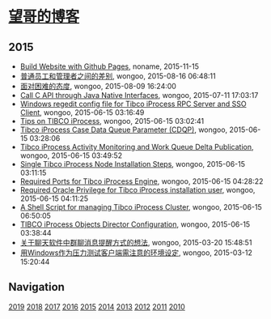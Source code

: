 # [望哥的博客](http://blog.sisopipo.com)

## 2015
* [Build Website with Github Pages](/2015/2015-11-15-build-website-with-github-pages), noname, 2015-11-15
* [普通员工和管理者之间的差别](/2015/2015-08-16-diff-between-employee-and-manager), wongoo, 2015-08-16 06:48:11
* [面对困难的态度](/2015/2015-08-09-attitude-for-difficuty), wongoo, 2015-08-09 16:24:00
* [Call C API through Java Native Interfaces](/2015/2015-07-11-call-c-api-through-java-native-interfaces), wongoo, 2015-07-11 17:03:17
* [Windows regedit config file for Tibco iProcess RPC Server and SSO Client](/2015/2015-06-15-windows-regedit-config-file-for-tibco-iprocess-rpc-server-and-sso-client), wongoo, 2015-06-15 03:16:49
* [Tips on TIBCO iProcess](/2015/2015-06-15-tips-on-tibco-iprocess), wongoo, 2015-06-15 03:02:41
* [Tibco iProcess Case Data Queue Parameter (CDQP)](/2015/2015-06-15-tibco-iprocess-case-data-queue-parameter-cdqp), wongoo, 2015-06-15 03:28:06
* [Tibco iProcess Activity Monitoring and Work Queue Delta Publication](/2015/2015-06-15-tibco-iprocess-activity-monitoring-and-work-queue-delta-publication), wongoo, 2015-06-15 03:49:52
* [Single Tibco iProcess Node Installation Steps](/2015/2015-06-15-single-tibco-iprocess-node-installation-steps), wongoo, 2015-06-15 03:11:15
* [Required Ports for Tibco iProcess Engine](/2015/2015-06-15-required-ports-for-tibco-iprocess-engine), wongoo, 2015-06-15 04:28:22
* [Required Oracle Privilege for Tibco iProcess installation user](/2015/2015-06-15-required-oracle-privilege-for-tibco-iprocess-installation-user), wongoo, 2015-06-15 04:11:25
* [A Shell Script for managing Tibco iProcess Cluster](/2015/2015-06-15-a-shell-script-for-managing-tibco-iprocess-cluster), wongoo, 2015-06-15 06:50:05
* [TIBCO iProcess Objects Director Configuration](/2015/2015-06-15-851), wongoo, 2015-06-15 03:38:44
* [关于聊天软件中群聊消息提醒方式的想法](/2015/2015-03-20-idea-about-group-chat), wongoo, 2015-03-20 15:48:51
* [用Windows作为压力测试客户端需注意的环境设定](/2015/2015-03-12-windows-config-for-pressure), wongoo, 2015-03-12 15:20:44

## Navigation
[2019](/2019/)
[2018](/2018/)
[2017](/2017/)
[2016](/2016/)
[2015](/2015/)
[2014](/2014/)
[2013](/2013/)
[2012](/2012/)
[2011](/2011/)
[2010](/2010/)
